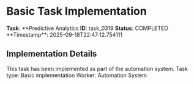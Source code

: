 # Basic Task Implementation

**Task**: **Predictive Analytics
**ID**: task_0319
**Status**: COMPLETED
**Timestamp\*\*: 2025-09-18T22:47:12.754111

## Implementation Details

This task has been implemented as part of the automation system.
Task type: Basic implementation
Worker: Automation System
